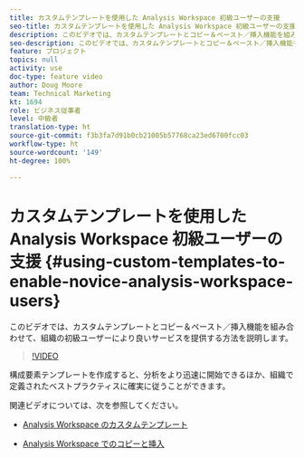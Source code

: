 ```yaml
---
title: カスタムテンプレートを使用した Analysis Workspace 初級ユーザーの支援
seo-title: カスタムテンプレートを使用した Analysis Workspace 初級ユーザーの支援
description: このビデオでは、カスタムテンプレートとコピー＆ペースト／挿入機能を組み合わせて、組織の初級ユーザーにより良いサービスを提供する方法を説明します。
seo-description: このビデオでは、カスタムテンプレートとコピー＆ペースト／挿入機能を組み合わせて、組織の初級ユーザーにより良いサービスを提供する方法を説明します。
feature: プロジェクト
topics: null
activity: use
doc-type: feature video
author: Doug Moore
team: Technical Marketing
kt: 1694
role: ビジネス従事者
level: 中級者
translation-type: ht
source-git-commit: f3b3fa7d91b0cb21005b57768ca23ed6700fcc03
workflow-type: ht
source-wordcount: '149'
ht-degree: 100%

---
```



# カスタムテンプレートを使用した Analysis Workspace 初級ユーザーの支援 {#using-custom-templates-to-enable-novice-analysis-workspace-users}

このビデオでは、カスタムテンプレートとコピー＆ペースト／挿入機能を組み合わせて、組織の初級ユーザーにより良いサービスを提供する方法を説明します。

>[!VIDEO](https://video.tv.adobe.com/v/23234/?quality=12)

構成要素テンプレートを作成すると、分析をより迅速に開始できるほか、組織で定義されたベストプラクティスに確実に従うことができます。

関連ビデオについては、次を参照してください。

* [Analysis Workspace のカスタムテンプレート](https://experienceleague.adobe.com/docs/analytics-learn/tutorials/analysis-workspace/analysis-workspace-basics/create-manage-custom-templates-in-analysis-workspace.html?lang=ja#analysis-workspace)

* [Analysis Workspace でのコピーと挿入](https://experienceleague.adobe.com/docs/analytics-learn/tutorials/analysis-workspace/navigating-workspace-projects/copy-insert-analysis-workspace.html?lang=ja#analysis-workspace)